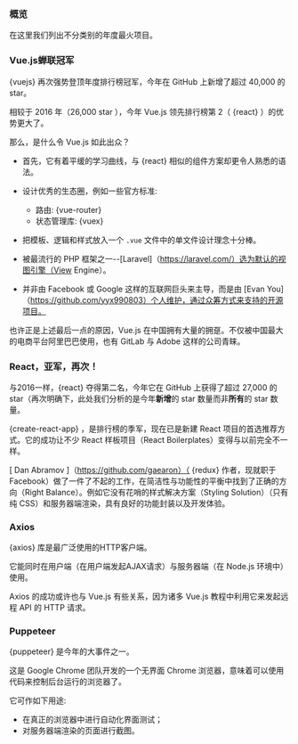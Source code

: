### 概览

在这里我们列出不分类别的年度最火项目。

### Vue.js蝉联冠军

{vuejs} 再次强势登顶年度排行榜冠军，今年在 GitHub 上新增了超过 40,000 的 star。

相较于 2016 年（26,000 star ），今年 Vue.js 领先排行榜第 2（ {react} ）的优势更大了。

那么，是什么令 Vue.js 如此出众？

* 首先，它有着平缓的学习曲线，与 {react} 相似的组件方案却更令人熟悉的语法。

* 设计优秀的生态圈，例如一些官方标准:
  * 路由: {vue-router}
  * 状态管理库: {vuex}

* 把模板、逻辑和样式放入一个 `.vue` 文件中的单文件设计理念十分棒。

* 被最流行的 PHP 框架之一--[Laravel]（https://laravel.com/）选为默认的视图引擎（View Engine）。

* 并非由 Facebook 或 Google 这样的互联网巨头来主导，而是由 [Evan You]（https://github.com/yyx990803）个人维护，通过众筹方式来支持的开源项目。

也许正是上述最后一点的原因，Vue.js 在中国拥有大量的拥趸。不仅被中国最大的电商平台阿里巴巴使用，也有 GitLab 与 Adobe 这样的公司青睐。

### React，亚军，再次！

与2016一样，{react} 夺得第二名，今年它在 GitHub 上获得了超过 27,000 的 star（再次明确下，此处我们分析的是今年**新增**的 star 数量而非**所有**的 star 数量。

{create-react-app} ，是排行榜的季军，现在已是新建 React 项目的首选推荐方式。它的成功让不少 React 样板项目（React Boilerplates）变得与以前完全不一样。

[ Dan Abramov ]（https://github.com/gaearon）（ {redux} 作者，现就职于 Facebook）做了一件了不起的工作，在简洁性与功能性的平衡中找到了正确的方向（Right Balance）。例如它没有花哨的样式解决方案（Styling Solution）（只有纯 CSS）和服务器端渲染，具有良好的功能封装以及开发体验。

### Axios

{axios} 库是最广泛使用的HTTP客户端。

它能同时在用户端（在用户端发起AJAX请求）与服务器端（在 Node.js 环境中）使用。

Axios 的成功或许也与 Vue.js 有些关系，因为诸多 Vue.js 教程中利用它来发起远程 API 的 HTTP 请求。

### Puppeteer

{puppeteer} 是今年的大事件之一。

这是 Google Chrome 团队开发的一个无界面 Chrome 浏览器，意味着可以使用代码来控制后台运行的浏览器了。

它可作如下用途:

* 在真正的浏览器中进行自动化界面测试；
* 对服务器端渲染的页面进行截图。
